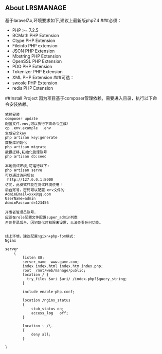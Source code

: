 
## About LRSMANAGE
 基于laravel7.x,环境要求如下,建议上最新版php7.4
 ###必须：
 - PHP >= 7.2.5
 - BCMath PHP Extension
 - Ctype PHP Extension
 - Fileinfo PHP extension
 - JSON PHP Extension
 - Mbstring PHP Extension
 - OpenSSL PHP Extension
 - PDO PHP Extension
 - Tokenizer PHP Extension
 - XML PHP Extension
  ###可选：
- swoole PHP Extension
- redis PHP Extension

##Install Project
因为项目基于composer管理依赖，需要进入目录，执行以下命令安装依赖。
```text
依赖安装
composer update 
配置文件.env,可以执行下面命令生成!
cp .env.example  .env
生成安全key
php artisan key:generate 
数据库初始化
php artisan migrate
数据迁移,初始化管理账号
php artisan db:seed

本地测试环境,可运行以下:
php artisan serve
可以通过访问后台
 http://127.0.0.1:8000
访问，此模式只能在测试环境使用！
后台账号，密码可以配置.env文件的
AdminEmail=xxx@qq.com
UserName=admin
AdminPassword=123456

开发者管理员账号，
应该在role配置文件配置super_admin列表
否则登录后台，因初始化时权限未设置，无法查看任何功能。


线上环境，建议配置ngixn+php-fpm模式:
Nginx

server
    {
        listen 80;
        server_name  www.game.com;
        index index.html index.htm index.php;
        root  /mnt/web/manage/public;
	    location / {
          try_files $uri $uri/ /index.php?$query_string;
        }

        include enable-php.conf;

        location /nginx_status
        {
            stub_status on;
            access_log   off;
        }

        location ~ /\.
        {
            deny all;
        }

}
```

```








